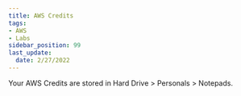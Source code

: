 ```yaml
---
title: AWS Credits
tags: 
- AWS
- Labs
sidebar_position: 99
last_update:
  date: 2/27/2022
---
```


Your AWS Credits are stored in Hard Drive > Personals > Notepads.
